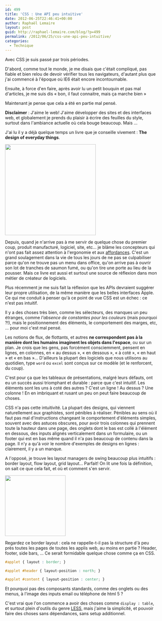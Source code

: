 ```yaml
---
id: 499
title: 'CSS : Une API peu intuitive'
date: 2012-06-25T22:46:41+00:00
author: Raphaël Lemaire
layout: post
guid: http://raphael-lemaire.com/blog/?p=499
permalink: /2012/06/25/css-une-api-peu-intuitive/
categories:
  - Technique
---
```

Avec CSS je suis passé par trois périodes.

D'abord, comme tout le monde, je me disais que c'était compliqué, pas fiable et bien relou de devoir vérifier tous les
 navigateurs, d'autant plus que j'ai commencé à l'époque où IE6 était encore incontournable.

Ensuite, à force d'en faire, après avoir lu un petit bouquin et pas mal d'articles, je me suis dis « bon, il faut 
connaitre, mais ça marche bien »

Maintenant je pense que cela a été en partie mal pensé.

**Disclaimer** : J'aime le web! J'aime développer des sites et des interfaces web, et globalement je prends du plaisir 
à écrire des feuilles du style, surtout dans l'ambiance actuelle où cela bouge beaucoup. Mais &#8230;

J'ai lu il y a déjà quelque temps un livre que je conseille vivement : **The design of everyday things**.

<img loading="lazy"  title="The Design of everyday things" src="http://ecx.images-amazon.com/images/I/418eiOV-FSL._BO2,204,203,200_PIsitb-sticker-arrow-click,TopRight,35,-76_AA300_SH20_OU08_.jpg" alt="" width="300" height="300" />

Depuis, quand je n'arrive pas à me servir de quelque chose du premier coup, produit manufacturé, logiciel, site, etc&#8230;
 je blâme les concepteurs qui n'ont pas fait assez attention à l'ergonomie et aux [affordances](http://fr.wikipedia.org/wiki/Affordance). 
 C'est un grand soulagement dans la vie de tous les jours de ne pas se culpabiliser parce qu'on ne trouve pas un menu 
 dans office, qu'on arrive pas à ouvrir son lot de tranches de saumon fumé, ou qu'on tire une porte au lieu de la 
 pousser. Mais ce livre est aussi et surtout une source de réflexion dans mon métier de créateur de logiciels.

Plus récemment je me suis fait la réflexion que les APIs devraient suggérer leur propre utilisation, de la même manière
 que les belles interfaces Apple. Ce qui me conduit à penser qu'à ce point de vue CSS est un échec : ce n'est pas intuitif.

Il y a des choses très bien, comme les sélecteurs, des manques un peu étranges, comme _l'absence de constantes pour les couleurs_ 
(mais pourquoi ?!), mais le positionnement des éléments, le comportement des marges, etc, &#8230; pour moi c'est mal pensé.

Les notions de flux, de flottants, et autres **ne correspondent pas à la manière dont les humains imaginent les objets dans l'espace**, 
ou sur un plan. Je crois que les gens, pas forcément consciemment, pensent en lignes, en colonnes, en « au dessus », 
« en dessous », « à coté », « en haut » et « en bas »&#8230; D'ailleurs la plupart des logiciels que nous utilisons 
au quotidien, type `word` ou `excel` sont conçus sur ce modèle (et le renforcent, du coup).

C'est pour ça que les tableaux de présentations, malgré leurs défauts, ont eu un succès aussi triomphant et durable : 
parce que c'est intuitif. Les éléments sont les uns à coté des autres ? C'est un ligne ! Au dessus ? Une colonne ! 
En en imbriquant et rusant un peu on peut faire beaucoup de choses.

CSS n'a pas cette intuitivité. La plupart des designs, qui viennent naturellement aux graphistes, sont pénibles à 
réaliser. Pénibles au sens où il faut pas mal d'instructions changeant le comportement d'éléments simples, souvent avec
 des astuces obscures, pour avoir trois colonnes qui prennent toute la hauteur dans une page, des onglets dont le bas 
 est collé à l'élément en dessous, des inputs alignés verticalement dans un formulaire, ou un footer qui est en bas même 
 quand il n'a pas beaucoup de contenu dans la page. Il n'y a qu'à voir le nombre d'exemples de designs en lignes : 
 clairement, il y a un manque.

A l'opposé, je trouve les layout managers de swing beaucoup plus intuitifs : border layout, flow layout, grid layout&#8230;
 Parfait! On lit une fois la définition, on sait ce que cela fait, et où et comment s'en servir.

<img loading="lazy"  class="alignleft" title="Border layouit" src="http://docs.oracle.com/javase/7/docs/api/java/awt/doc-files/BorderLayout-1.gif" alt="" width="200" height="200" />

Regardez ce border layout : cela ne rappelle-t-il pas la structure d'à peu près toutes les pages de toutes les applis web,
 au moins en partie ? Header, footer, side bars, &#8230; Ce serait formidable quelque chose comme ça en CSS.

```css
#applet { layout : border; }

#applet #header { layout-position : north; }

#applet #content { layout-position : center; }
```

Et pourquoi pas des composants standards, comme des onglets ou des menus, à l'image des inputs email ou téléphone de html 5 ?

C'est vrai que l'on commence a avoir des choses comme `display : table`, et surtout plein d'outils du genre [LESS](http://lesscss.org/ "Less"), 
mais j'aime la simplicité, et pouvoir faire des choses sans dépendances, sans setup additionnel.